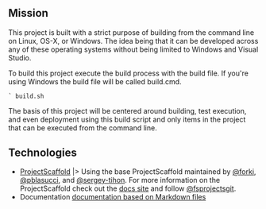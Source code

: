 # 


## Mission

This project is built with a strict purpose of building from the command line on Linux, OS-X, or Windows. The idea being that it can be developed across any of these operating systems without being limited to Windows and Visual Studio.

To build this project execute the build process with the build file. If you're using Windows the build file will be called build.cmd.

    ` build.sh

The basis of this project will be centered around building, test execution, and even deployment using this build script and only items in the project that can be executed from the command line.

## Technologies

 * [ProjectScaffold]() |> Using the base ProjectScaffold maintained by [@forki](https://github.com/forki), [@pblasucci](https://github.com/pblasucci), and [@sergey-tihon](https://github.com/sergey-tihon). For more information on the ProjectScaffold check out the [docs site](http://fsprojects.github.io/ProjectScaffold) and follow [@fsprojectsgit](https://github.com/fsprojectsgit).
 * Documentation [documentation based on Markdown files](http://fsprojects.github.io/ProjectScaffold/writing-docs.html)
